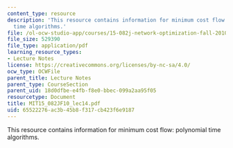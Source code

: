 ```yaml
---
content_type: resource
description: 'This resource contains information for minimum cost flow: polynomial
  time algorithms.'
file: /ol-ocw-studio-app/courses/15-082j-network-optimization-fall-2010/65522276ac3b45b8f317cb423f6e9187_MIT15_082JF10_lec14.pdf
file_size: 529390
file_type: application/pdf
learning_resource_types:
- Lecture Notes
license: https://creativecommons.org/licenses/by-nc-sa/4.0/
ocw_type: OCWFile
parent_title: Lecture Notes
parent_type: CourseSection
parent_uid: 18d0dfbe-e4fb-f8e0-bbec-099a2aa95f05
resourcetype: Document
title: MIT15_082JF10_lec14.pdf
uid: 65522276-ac3b-45b8-f317-cb423f6e9187
---
```

This resource contains information for minimum cost flow: polynomial time algorithms.